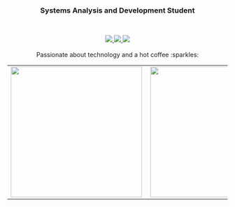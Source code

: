 <h3 align="center">Systems Analysis and Development Student</h3>
</br>
<p align="center">
   <a align="center" href="https://twitter.com/missmxcc" target="__blank">
      <img src="https://img.shields.io/badge/twitter-%231DA1F2.svg?&style=for-the-badge&logo=twitter&logoColor=white" >
   </a>
   <a align="center" href="https://linkedin.com/in/felipefloress" target="__blank">
      <img src="https://img.shields.io/badge/linkedin-%230077B5.svg?&style=for-the-badge&logo=linkedin&logoColor=white">
   </a>
   <a align="center" href="https://instagram.com/f_florxs" target="__blank">
      <img src="https://img.shields.io/badge/instagram-%23E4405F.svg?&style=for-the-badge&logo=instagram&logoColor=white">
   </a>
   <br>
   <br>
   Passionate about technology and a hot coffee :sparkles:
   </p>

   
   <center>
      <table>
         <tr>
            <td><img width="300px" align="left" src="https://github-readme-stats.vercel.app/api?username=bruckmann&theme=dracula"/></td>
            <td><img width="300px" align="left" src="https://github-readme-stats.vercel.app/api/top-langs/?username=bruckmann&layout=compact&theme=dracula" /></td>
         </tr>   
      </table>
   </center>  
